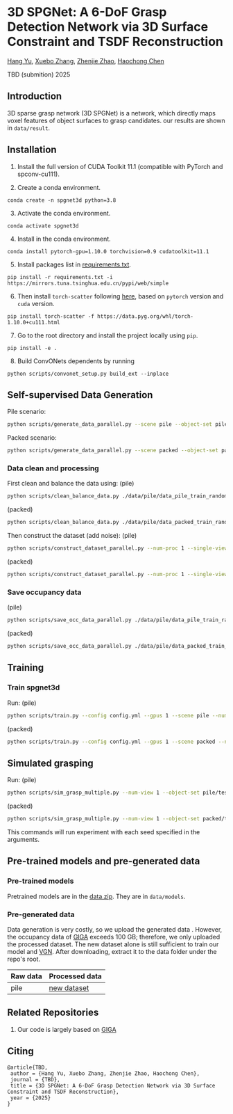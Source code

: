 # 3D SPGNet: A 6-DoF Grasp Detection Network via 3D Surface Constraint and TSDF Reconstruction

[Hang Yu](https://rh.nankai.edu.cn/info/1037/1144.htm), [Xuebo Zhang](https://rh.nankai.edu.cn/info/1016/1136.htm), [Zhenjie Zhao](https://rh.nankai.edu.cn/info/1016/1169.htm), [Haochong Chen](https://rh.nankai.edu.cn/info/1017/1193.htm)

TBD (submition) 2025

## Introduction

3D sparse grasp network (3D SPGNet) is a network, which directly maps voxel features of object surfaces to grasp candidates. our results are shown in `data/result`.

## Installation

1. Install the full version of CUDA Toolkit 11.1 (compatible with PyTorch and spconv-cu111).

2. Create a conda environment.
```
conda create -n spgnet3d python=3.8
```

3. Activate the conda environment.
```
conda activate spgnet3d
```

4. Install in the conda environment.
```
conda install pytorch-gpu=1.10.0 torchvision=0.9 cudatoolkit=11.1
```

5. Install packages list in [requirements.txt](requirements.txt).
```
pip install -r requirements.txt -i https://mirrors.tuna.tsinghua.edu.cn/pypi/web/simple
```

6. Then install `torch-scatter` following [here](https://github.com/rusty1s/pytorch_scatter), based on `pytorch` version and `cuda` version.
```
pip install torch-scatter -f https://data.pyg.org/whl/torch-1.10.0+cu111.html
```

7. Go to the root directory and install the project locally using `pip`.

```
pip install -e .
```

8. Build ConvONets dependents by running
```
python scripts/convonet_setup.py build_ext --inplace
```

## Self-supervised Data Generation

Pile scenario:

```bash
python scripts/generate_data_parallel.py --scene pile --object-set pile/train --num-grasps 16000000 --save-scene ./data/pile/data_pile_train_random_raw_16M --num-proc 1 --terminal-num 0 --grasps-per-scene 480
```

Packed scenario:
```bash
python scripts/generate_data_parallel.py --scene packed --object-set packed/train --num-grasps 4000000 --save-scene ./data/pile/data_packed_train_random_raw_4M --num-proc 1 --terminal-num 0
```

### Data clean and processing

First clean and balance the data using:
(pile)
```bash
python scripts/clean_balance_data.py ./data/pile/data_pile_train_random_raw_16M
```
(packed)
```bash
python scripts/clean_balance_data.py ./data/pile/data_packed_train_random_raw_4M
```

Then construct the dataset (add noise):
(pile)
```bash
python scripts/construct_dataset_parallel.py --num-proc 1 --single-view --add-noise dex ./data/pile/data_pile_train_random_raw_16M ./data/new_dataset/data_pile_train_random_new_16M
```
(packed)
```bash
python scripts/construct_dataset_parallel.py --num-proc 1 --single-view --add-noise dex ./data/pile/data_packed_train_random_raw_4M ./data/new_dataset/data_packed_train_random_new_4M
```

### Save occupancy data

(pile)
```bash
python scripts/save_occ_data_parallel.py ./data/pile/data_pile_train_random_raw_16M 100000 2 --num-proc 1
```
(packed)
```bash
python scripts/save_occ_data_parallel.py ./data/pile/data_packed_train_random_raw_4M/ 100000 2 --num-proc 1
```


## Training

### Train spgnet3d

Run:
(pile)
```bash
python scripts/train.py --config config.yml --gpus 1 --scene pile --num 16
```
(packed)
```bash
python scripts/train.py --config config.yml --gpus 1 --scene packed --num 4
```

## Simulated grasping

Run:
(pile)
```bash
python scripts/sim_grasp_multiple.py --num-view 1 --object-set pile/test --scene pile --num-rounds 100 --sideview --add-noise dex --force --best --model data/models/spgrasp_pile.ckpt --type spg --result-path data/result/pile.json --config config.yml
```
(packed)
```bash
python scripts/sim_grasp_multiple.py --num-view 1 --object-set packed/test --scene packed --num-rounds 100 --sideview --add-noise dex --force --best --model data/models/spgrasp_packed.ckpt --type spg --result-path data/result/packed.json --config config.yml
```

This commands will run experiment with each seed specified in the arguments.


## Pre-trained models and pre-generated data

### Pre-trained models

Pretrained models are in the [data.zip](https://huggingface.co/lalayh/3DSPGNet/resolve/main/data.zip). They are in `data/models`.

### Pre-generated data

Data generation is very costly, so we upload the generated data . However, the occupancy data of [GIGA](https://github.com/UT-Austin-RPL/GIGA) exceeds 100 GB; therefore, we only uploaded the processed dataset. The new dataset alone is still sufficient to train our model and [VGN](https://github.com/ethz-asl/vgn). After downloading, extract it to the data folder under the repo's root.

| Raw data | Processed data |
| ----------- | ----------- |
| pile | [new dataset](https://huggingface.co/datasets/lalayh/Processed_data/resolve/main/new_dataset.zip) |

## Related Repositories

1. Our code is largely based on [GIGA](https://github.com/UT-Austin-RPL/GIGA) 

## Citing

```
@article{TBD,
 author = {Hang Yu, Xuebo Zhang, Zhenjie Zhao, Haochong Chen},
 journal = {TBD},
 title = {3D SPGNet: A 6-DoF Grasp Detection Network via 3D Surface Constraint and TSDF Reconstruction},
 year = {2025}
}
```
